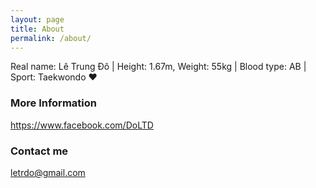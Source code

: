 ```yaml
---
layout: page
title: About
permalink: /about/
---
```


Real name: Lê Trung Đô | Height: 1.67m, Weight: 55kg | Blood type: AB | Sport: Taekwondo ♥

### More Information

https://www.facebook.com/DoLTD

### Contact me

[letrdo@gmail.com](mailto:letrdo@gmail.com)
